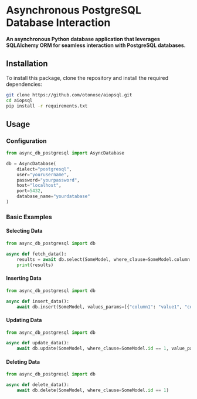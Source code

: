 # Asynchronous PostgreSQL Database Interaction
**An asynchronous Python database application that leverages SQLAlchemy ORM for seamless interaction with PostgreSQL databases.**

## Installation
To install this package, clone the repository and install the required dependencies:
```bash
git clone https://github.com/otonose/aiopsql.git
cd aiopsql
pip install -r requirements.txt
```

## Usage
### Configuration
```py
from async_db_postgresql import AsyncDatabase

db = AsyncDatabase(
    dialect="postgresql",
    user="yourusername",
    password="yourpassword",
    host="localhost",
    port=5432,
    database_name="yourdatabase"
)
```
### Basic Examples
#### Selecting Data
```py
from async_db_postgresql import db

async def fetch_data():
    results = await db.select(SomeModel, where_clause=SomeModel.column == 'value')
    print(results)
```
#### Inserting Data
```py
from async_db_postgresql import db

async def insert_data():
    await db.insert(SomeModel, values_params=[{"column1": "value1", "column2": "value2"}])
```
#### Updating Data
```py
from async_db_postgresql import db

async def update_data():
    await db.update(SomeModel, where_clause=SomeModel.id == 1, value_params={"column": "new_value"})
```
#### Deleting Data
```py
from async_db_postgresql import db

async def delete_data():
    await db.delete(SomeModel, where_clause=SomeModel.id == 1)
```
